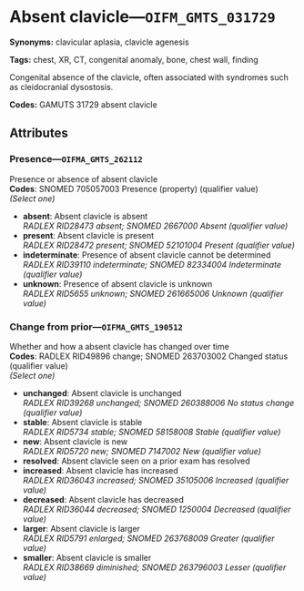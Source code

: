 # Absent clavicle—`OIFM_GMTS_031729`

**Synonyms:** clavicular aplasia, clavicle agenesis

**Tags:** chest, XR, CT, congenital anomaly, bone, chest wall, finding

Congenital absence of the clavicle, often associated with syndromes such as cleidocranial dysostosis.

**Codes:** GAMUTS 31729 absent clavicle

## Attributes

### Presence—`OIFMA_GMTS_262112`

Presence or absence of absent clavicle  
**Codes**: SNOMED 705057003 Presence (property) (qualifier value)  
*(Select one)*

- **absent**: Absent clavicle is absent  
_RADLEX RID28473 absent; SNOMED 2667000 Absent (qualifier value)_
- **present**: Absent clavicle is present  
_RADLEX RID28472 present; SNOMED 52101004 Present (qualifier value)_
- **indeterminate**: Presence of absent clavicle cannot be determined  
_RADLEX RID39110 indeterminate; SNOMED 82334004 Indeterminate (qualifier value)_
- **unknown**: Presence of absent clavicle is unknown  
_RADLEX RID5655 unknown; SNOMED 261665006 Unknown (qualifier value)_

### Change from prior—`OIFMA_GMTS_190512`

Whether and how a absent clavicle has changed over time  
**Codes**: RADLEX RID49896 change; SNOMED 263703002 Changed status (qualifier value)  
*(Select one)*

- **unchanged**: Absent clavicle is unchanged  
_RADLEX RID39268 unchanged; SNOMED 260388006 No status change (qualifier value)_
- **stable**: Absent clavicle is stable  
_RADLEX RID5734 stable; SNOMED 58158008 Stable (qualifier value)_
- **new**: Absent clavicle is new  
_RADLEX RID5720 new; SNOMED 7147002 New (qualifier value)_
- **resolved**: Absent clavicle seen on a prior exam has resolved  
- **increased**: Absent clavicle has increased  
_RADLEX RID36043 increased; SNOMED 35105006 Increased (qualifier value)_
- **decreased**: Absent clavicle has decreased  
_RADLEX RID36044 decreased; SNOMED 1250004 Decreased (qualifier value)_
- **larger**: Absent clavicle is larger  
_RADLEX RID5791 enlarged; SNOMED 263768009 Greater (qualifier value)_
- **smaller**: Absent clavicle is smaller  
_RADLEX RID38669 diminished; SNOMED 263796003 Lesser (qualifier value)_